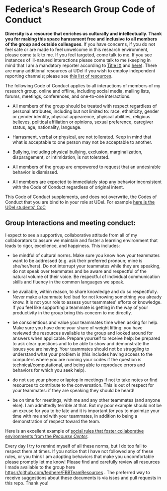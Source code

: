 # Federica's Research Group Code of Conduct

**Diversity is a resource that enriches us culturally and intellectually. Thank you for making this space harassment free and inclusive to all members of the group and outside colleagues**. If you have concerns, if you do not feel safe or are made to feel unwelcome in this research environment, please come talk to me. If you feel targeted, come talk to me. If you see instances of ill-natured interactions please come talk to me (keeping in mind that I am a mandatory reporter according to [Title IX](https://sites.udel.edu/sexualmisconduct/how-to-report/guidelines-for-reporting/) and [here](TitleIX.md)). There are many additional resources at UDel if you wish to employ independent reporting channels; please see [this list of resources](UDelResources.md). 

The following Code of Conduct applies to all interactions of members of my research group, online and offline, including social media, mailing lists, forums, meetings, conferences, and one-to-one interactions.

- All members of the group should be treated with respect regardless of personal attributes, including but not limited to: race, ethniticity, gender or gender identity, physical appearence, phyiscal abilities, religious believes, political affiliation or opinions, sexual preference, caregiver status, age, nationality, language.

- Harrasment, verbal or physical, are not tollerated. Keep in mind that what is acceptable to one person may not be acceptable to another. 

- Bullying, including physical bullying, exclusion, marginalization, disparagement, or intimidation, is not tolerated.

- All members of the group are empowered to request that an undesirable behavior is dismissed. 

- All members are expected to immediately stop any behavior inconsistent with the Code of Conduct regardless of original intent.

This Code of Conduct supplements, and does not overwrite, the Codes of Conduct that you are bind to in your role at UDel. For example [here is the UDel students' CoC](http://www1.udel.edu/stuguide/18-19/code.html)


## Group Interactions and meeting conduct:
I expect to see a supportive, collaborative attitude from all of my collaborators to assure we maintain and foster a learning environment that leads to rigor, excellence, and happiness. This includes: 


- be mindful of cultural norms. Make sure you know how your teammates want to be addressed (e.g. ask their preferred pronoun; mine is she/her/hers). Do not interrupt your teammates while they are speaking, do not speak over teammates and be aware and respectful of the natural volume of their voice. Be respectful of individual communication skills and fluency in the common languages we speak. 

- be available, within reason, to share knowledge and do so respectfully. Never make a teammate feel bad for not knowing something you already know. It is not your role to assess your teammates' efforts or knowledge. If you feel like supporting a teammate is getting in the way of your productivity in the group bring this concern to me directly.

- be conscientious and value your teammates time when asking for help. Make sure you have done your share of weight lifting: you have reviewed the resources available to the group and looked around for answers when applicable. Prepare yourself to receive help: be prepared to ask clear questions and to be able to show and demonstrate the issues you are having. Your teammates should not be struggling to understand what your problem is (this includes having access to the computers where you are running your codes if the question is technical/computational, and being able to reproduce errors and behaviors for which you seek help).

- do not use your phone or laptop in meetings if not to take notes or find resources to contribute to the conversation. This is out of respect for your teammates: if they are speaking they should be heard! 

- be on time for meetings, with me and any other teammates (and anyone else). I am admittedly terrible at that. But my poor example should not be an excuse for you to be late and it is important *for you* to maximize your time with me and with your teammates, in addition to being a demonstration of respect toward the team. 

Here is an excellent example of [social rules that foster collaborative environments from the *Recourse Center*](https://www.recurse.com/social-rules).

Every day I try to remind myself of all these norms, but I do too fail to respect them at times. If you notice that I have not followed any of these rules, or you think I am adopting behaviors that make you uncomfortable please promptly let me know!
Please find and carefully review all resources I made available to the group here https://github.com/fedhere/FBBTeamResources . The preferred way to receive suggestions about these documents is via isses and pull requests in this repo. Thank you!

